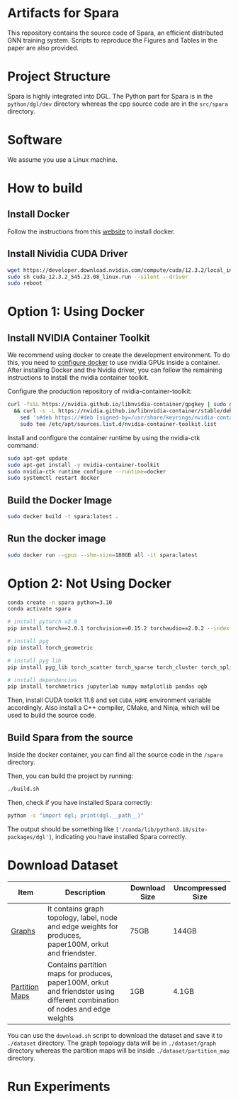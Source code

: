 # Artifacts for Spara

This repository contains the source code of Spara, an efficient distributed GNN training system. Scripts to reproduce the Figures and Tables in the paper are also provided.

# Project Structure
Spara is highly integrated into DGL. The Python part for Spara is in the `python/dgl/dev` directory whereas the cpp source code are in the `src/spara` directory.

# Software
We assume you use a Linux machine.

# How to build

## Install Docker
Follow the instructions from this [website](https://docs.docker.com/engine/install/ubuntu/) to install docker.

## Install Nividia CUDA Driver
```bash
wget https://developer.download.nvidia.com/compute/cuda/12.3.2/local_installers/cuda_12.3.2_545.23.08_linux.run
sudo sh cuda_12.3.2_545.23.08_linux.run --silent --driver
sudo reboot
```

# Option 1: Using Docker
## Install NVIDIA Container Toolkit
We recommend using docker to create the development environment. To do this, you need to [configure docker](https://docs.nvidia.com/datacenter/cloud-native/container-toolkit/latest/install-guide.html) to use nvidia GPUs inside a container. After installing Docker and the Nvidia driver, you can follow the remaining instructions to install the nvidia container toolkit.

Configure the production repository of nvidia-container-toolkit:
```bash
curl -fsSL https://nvidia.github.io/libnvidia-container/gpgkey | sudo gpg --dearmor -o /usr/share/keyrings/nvidia-container-toolkit-keyring.gpg \
  && curl -s -L https://nvidia.github.io/libnvidia-container/stable/deb/nvidia-container-toolkit.list | \
    sed 's#deb https://#deb [signed-by=/usr/share/keyrings/nvidia-container-toolkit-keyring.gpg] https://#g' | \
    sudo tee /etc/apt/sources.list.d/nvidia-container-toolkit.list
```

Install and configure the container runtime by using the nvidia-ctk command:
```bash
sudo apt-get update
sudo apt-get install -y nvidia-container-toolkit
sudo nvidia-ctk runtime configure --runtime=docker
sudo systemctl restart docker
```

## Build the Docker Image

```bash
sudo docker build -t spara:latest .
```

## Run the docker image

```bash
sudo docker run --gpus --shm-size=180GB all -it spara:latest
```

# Option 2: Not Using Docker 

```bash
conda create -n spara python=3.10
conda activate spara

# install pytorch v2.0
pip install torch==2.0.1 torchvision==0.15.2 torchaudio==2.0.2 --index-url https://download.pytorch.org/whl/cu118

# install pyg
pip install torch_geometric

# install pyg lib
pip install pyg_lib torch_scatter torch_sparse torch_cluster torch_spline_conv -f https://data.pyg.org/whl/torch-2.0.0+cu118.html

# install dependencies
pip install torchmetrics jupyterlab numpy matplotlib pandas ogb
```

Then, install CUDA toolkit 11.8 and set `CUDA_HOME` environment variable accordingly.
Also install a C++ compiler, CMake, and Ninja, which will be used to build the source code.

## Build Spara from the source

Inside the docker container, you can find all the source code in the `/spara` directory.

Then, you can build the project by running:
```bash
./build.sh
```

Then, check if you have installed Spara correctly:
```bash
python -c "import dgl; print(dgl.__path__)"
```
The output should be something like `['/conda/lib/python3.10/site-packages/dgl']`, indicating you have installed Spara correctly.

# Download Dataset
| Item | Description | Download Size | Uncompressed Size |  
| --- | --- | --- | --- | 
| [Graphs](https://spara-artifact.s3.us-east-2.amazonaws.com/dataset.tar.gz) | It contains graph topology, label, node and edge weights for produces, paper100M, orkut and friendster. | 75GB | 144GB | \
| [Partition Maps](https://spara-artifact.s3.us-east-2.amazonaws.com/partition_map.tar.gz) | Contains partition maps for produces, paper100M, orkut and friendster using different combination of nodes and edge weights | 1GB | 4.1GB |

You can use the `download.sh` script to download the dataset and save it to `./dataset` directory. The graph topology data will be in `./dataset/graph` directory whereas the partition maps will be inside `./dataset/partition_map` directory.

# Run Experiments

